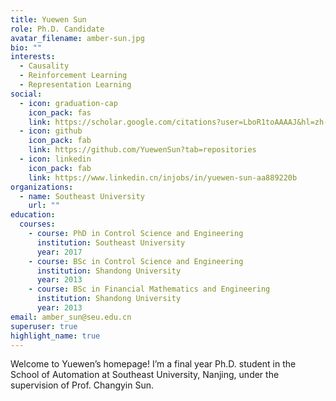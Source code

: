 ```yaml
---
title: Yuewen Sun
role: Ph.D. Candidate
avatar_filename: amber-sun.jpg
bio: ""
interests:
  - Causality
  - Reinforcement Learning
  - Representation Learning
social:
  - icon: graduation-cap
    icon_pack: fas
    link: https://scholar.google.com/citations?user=LboR1toAAAAJ&hl=zh-CN
  - icon: github
    icon_pack: fab
    link: https://github.com/YuewenSun?tab=repositories
  - icon: linkedin
    icon_pack: fab
    link: https://www.linkedin.cn/injobs/in/yuewen-sun-aa889220b
organizations:
  - name: Southeast University
    url: ""
education:
  courses:
    - course: PhD in Control Science and Engineering
      institution: Southeast University
      year: 2017
    - course: BSc in Control Science and Engineering
      institution: Shandong University
      year: 2013
    - course: BSc in Financial Mathematics and Engineering
      institution: Shandong University
      year: 2013
email: amber_sun@seu.edu.cn
superuser: true
highlight_name: true
---
```

Welcome to Yuewen’s homepage! I’m a final year Ph.D. student in the School of Automation at Southeast University, Nanjing, under the supervision of Prof. Changyin Sun.